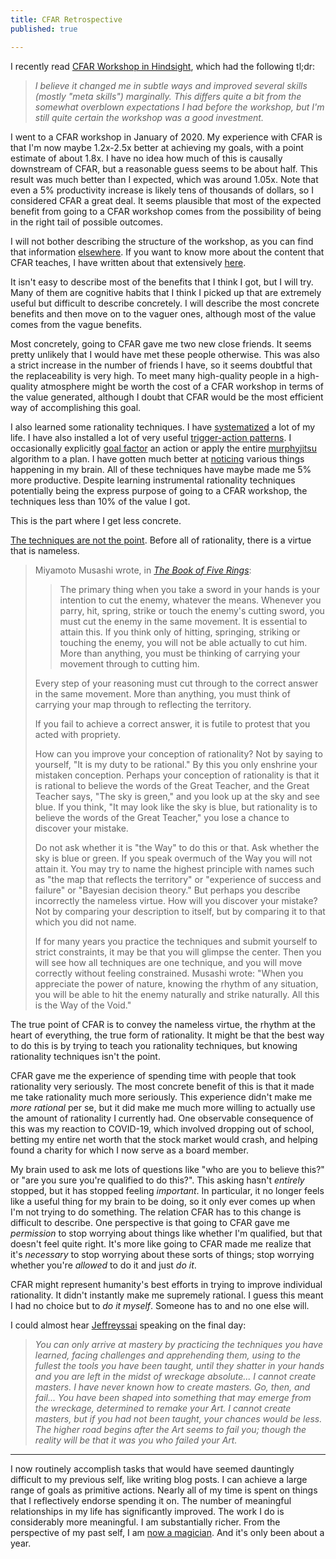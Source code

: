 ```yaml
---
title: CFAR Retrospective
published: true

---
```


I recently read [CFAR Workshop in Hindsight](https://forum.effectivealtruism.org/posts/LDRiL5PRv7TLRfwwd/cfar-workshop-in-hindsight), which had the following tl;dr:

> *I believe it changed me in subtle ways and improved several skills (mostly "meta skills") marginally. This differs quite a bit from the somewhat overblown expectations I had before the workshop, but I'm still quite certain the workshop was a good investment.*

I went to a CFAR workshop in January of 2020. My experience with CFAR is that I'm now maybe 1.2x-2.5x better at achieving my goals, with a point estimate of about 1.8x. I have no idea how much of this is causally downstream of CFAR, but a reasonable guess seems to be about half. This result was much better than I expected, which was around 1.05x. Note that even a 5% productivity increase is likely tens of thousands of dollars, so I considered CFAR a great deal. It seems plausible that most of the expected benefit from going to a CFAR workshop comes from the possibility of being in the right tail of possible outcomes.

I will not bother describing the structure of the workshop, as you can find that information [elsewhere](https://forum.effectivealtruism.org/posts/LDRiL5PRv7TLRfwwd/cfar-workshop-in-hindsight#Basics_about_CFAR_Workshops). If you want to know more about the content that CFAR teaches, I have written about that extensively [here](https://www.lesswrong.com/s/d922gAtBM8JNzkKKJ).

It isn't easy to describe most of the benefits that I think I got, but I will try. Many of them are cognitive habits that I think I picked up that are extremely useful but difficult to describe concretely. I will describe the most concrete benefits and then move on to the vaguer ones, although most of the value comes from the vague benefits.

Most concretely, going to CFAR gave me two new close friends. It seems pretty unlikely that I would have met these people otherwise. This was also a strict increase in the number of friends I have, so it seems doubtful that the replaceability is very high. To meet many high-quality people in a high-quality atmosphere might be worth the cost of a CFAR workshop in terms of the value generated, although I doubt that CFAR would be the most efficient way of accomplishing this goal.

I also learned some rationality techniques. I have [systematized](https://markxu.com/my-current-routine) a lot of my life. I have also installed a lot of very useful [trigger-action patterns](https://www.lesswrong.com/tag/trigger-action-planning). I occasionally explicitly [goal factor](https://www.lesswrong.com/tag/goal-factoring) an action or apply the entire [murphyjitsu](https://www.lesswrong.com/tag/murphyjitsu) algorithm to a plan. I have gotten much better at [noticing](https://www.lesswrong.com/tag/noticing) various things happening in my brain. All of these techniques have maybe made me 5% more productive. Despite learning instrumental rationality techniques potentially being the express purpose of going to a CFAR workshop, the techniques less than 10% of the value I got. 

This is the part where I get less concrete.

[The techniques are not the point](https://www.lesswrong.com/s/d922gAtBM8JNzkKKJ/p/NeGC3TFXMX8sxLNdY#The_techniques_are_not_the_point). Before all of rationality, there is a virtue that is nameless. 

> Miyamoto Musashi wrote, in [*The Book of Five Rings*](https://www.wikiwand.com/en/The_Book_of_Five_Rings):
>
> > The primary thing when you take a sword in your hands is your intention to cut the enemy, whatever the means. Whenever you parry, hit, spring, strike or touch the enemy's cutting sword, you must cut the enemy in the same movement. It is essential to attain this. If you think only of hitting, springing, striking or touching the enemy, you will not be able actually to cut him. More than anything, you must be thinking of carrying your movement through to cutting him.
>
> Every step of your reasoning must cut through to the correct answer in the same movement. More than anything, you must think of carrying your map through to reflecting the territory.
>
> If you fail to achieve a correct answer, it is futile to protest that you acted with propriety.
>
> How can you improve your conception of rationality? Not by saying to yourself, "It is my duty to be rational." By this you only enshrine your mistaken conception. Perhaps your conception of rationality is that it is rational to believe the words of the Great Teacher, and the Great Teacher says, "The sky is green," and you look up at the sky and see blue. If you think, "It may look like the sky is blue, but rationality is to believe the words of the Great Teacher," you lose a chance to discover your mistake.
>
> Do not ask whether it is "the Way" to do this or that. Ask whether the sky is blue or green. If you speak overmuch of the Way you will not attain it. You may try to name the highest principle with names such as "the map that reflects the territory" or "experience of success and failure" or "Bayesian decision theory." But perhaps you describe incorrectly the nameless virtue. How will you discover your mistake? Not by comparing your description to itself, but by comparing it to that which you did not name.
>
> If for many years you practice the techniques and submit yourself to strict constraints, it may be that you will glimpse the center. Then you will see how all techniques are one technique, and you will move correctly without feeling constrained. Musashi wrote: "When you appreciate the power of nature, knowing the rhythm of any situation, you will be able to hit the enemy naturally and strike naturally. All this is the Way of the Void."

The true point of CFAR is to convey the nameless virtue, the rhythm at the heart of everything, the true form of rationality. It might be that the best way to do this is by trying to teach you rationality techniques, but knowing rationality techniques isn't the point. 

CFAR gave me the experience of spending time with people that took rationality very seriously. The most concrete benefit of this is that it made me take rationality much more seriously. This experience didn't make me *more rational* per se, but it did make me much more willing to actually use the amount of rationality I currently had. One observable consequence of this was my reaction to COVID-19, which involved dropping out of school, betting my entire net worth that the stock market would crash, and helping found a charity for which I now serve as a board member.

My brain used to ask me lots of questions like "who are you to believe this?" or "are you sure you're qualified to do this?". This asking hasn't *entirely* stopped, but it has stopped feeling *important*. In particular, it no longer feels like a useful thing for my brain to be doing, so it only ever comes up when I'm not trying to do something. The relation CFAR has to this change is difficult to describe. One perspective is that going to CFAR gave me *permission* to stop worrying about things like whether I'm qualified, but that doesn't feel quite right. It's more like going to CFAR made me realize that it's *necessary* to stop worrying about these sorts of things; stop worrying whether you're *allowed* to do it and just *do it*.

CFAR might represent humanity's best efforts in trying to improve individual rationality. It didn't instantly make me supremely rational. I guess this meant I had no choice but to *do it myself*. Someone has to and no one else will.

 I could almost hear [Jeffreyssai](https://www.lesswrong.com/posts/yffPyiu7hRLyc7r23/final-words) speaking on the final day:

> *You can only arrive at mastery by practicing the techniques you have learned, facing challenges and apprehending them, using to the fullest the tools you have been taught, until they shatter in your hands and you are left in the midst of wreckage absolute... I cannot create masters. I have never known how to create masters. Go, then, and fail... You have been shaped into something that may emerge from the wreckage, determined to remake your Art. I cannot create masters, but if you had not been taught, your chances would be less. The higher road begins after the Art seems to fail you; though the reality will be that it was you who failed your Art.*

***

I now routinely accomplish tasks that would have seemed dauntingly difficult to my previous self, like writing blog posts. I can achieve a large range of goals as primitive actions. Nearly all of my time is spent on things that I reflectively endorse spending it on. The number of meaningful relationships in my life has significantly improved. The work I do is considerably more meaningful. I am substantially richer. From the perspective of my past self, I am [now a magician](https://autotranslucence.wordpress.com/2018/03/30/becoming-a-magician/). And it's only been about a year. 